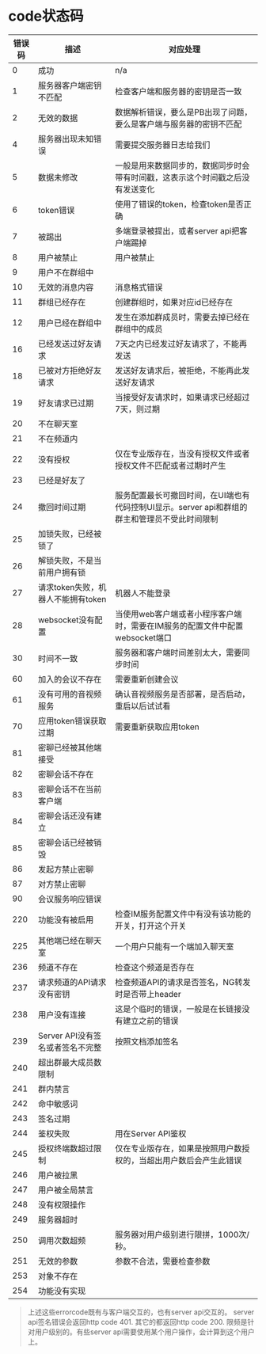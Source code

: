 # code状态码
| 错误码 | 描述 | 对应处理
| ------ | ------ | ------ |
| 0  | 成功   | n/a |
| 1  | 服务器客户端密钥不匹配   | 检查客户端和服务器的密钥是否一致 |
| 2  | 无效的数据   |   数据解析错误，要么是PB出现了问题，要么是客户端与服务器的密钥不匹配 |
| 4  | 服务器出现未知错误   | 需要提交服务器日志给我们 |
| 5  | 数据未修改   | 一般是用来数据同步的，数据同步时会带有时间戳，这表示这个时间戳之后没有发送变化 |
| 6  | token错误   |  使用了错误的token，检查token是否正确 |
| 7  | 被踢出   |  多端登录被提出，或者server api把客户端踢掉 |
| 8  | 用户被禁止   |  用户被禁止 |
| 9  | 用户不在群组中   |  |
| 10  | 无效的消息内容   | 消息格式错误 |
| 11  | 群组已经存在   | 创建群组时，如果对应id已经存在 |
| 12  | 用户已经在群组中   | 发生在添加群成员时，需要去掉已经在群组中的成员 |
| 16  | 已经发送过好友请求   |  7天之内已经发过好友请求了，不能再发送 |
| 18  | 已被对方拒绝好友请求  | 发送好友请求后，被拒绝，不能再此发送好友请求 |
| 19  | 好友请求已过期   | 当接受好友请求时，如果请求已经超过7天，则过期 |
| 20  | 不在聊天室   | |
| 21  | 不在频道内   | |
| 22  | 没有授权   | 仅在专业版存在，当没有授权文件或者授权文件不匹配或者过期时产生 |
| 23  | 已经是好友了   | |
| 24  | 撤回时间过期   | 服务配置最长可撤回时间，在UI端也有代码控制UI显示。server api和群组的群主和管理员不受此时间限制 |
| 25  | 加锁失败，已经被锁了   |  |
| 26  | 解锁失败，不是当前用户拥有锁   |  |
| 27  | 请求token失败，机器人不能拥有token   | 机器人不能登录 |
| 28  | websocket没有配置   | 当使用web客户端或者小程序客户端时，需要在IM服务的配置文件中配置websocket端口 |
| 30  | 时间不一致   | 服务器和客户端时间差别太大，需要同步时间 |
| 60  | 加入的会议不存在   | 需要重新创建会议 |
| 61  | 没有可用的音视频服务   | 确认音视频服务是否部署，是否启动，重启以后试试看 |
| 70  | 应用token错误获取过期   | 需要重新获取应用token |
| 81  | 密聊已经被其他端接受   |  |
| 82  | 密聊会话不存在   |  |
| 83  | 密聊会话不在当前客户端   |  |
| 84  | 密聊会话还没有建立   |  |
| 85  | 密聊会话已经被销毁   |  |
| 86  | 发起方禁止密聊   |  |
| 87  | 对方禁止密聊   |  |
| 90  | 会议服务响应错误   |  |
| 220  | 功能没有被启用   | 检查IM服务配置文件中有没有该功能的开关，打开这个开关 |
| 225  | 其他端已经在聊天室   | 一个用户只能有一个端加入聊天室 |
| 236  | 频道不存在   | 检查这个频道是否存在 |
| 237  | 请求频道的API请求没有密钥 | 检查频道API的请求是否签名，NG转发时是否带上header |
| 238  | 用户没有连接 | 这是个临时的错误，一般是在长链接没有建立之前的错误 |
| 239 | Server API没有签名或者签名不完整 | 按照文档添加签名 |
| 240 | 超出群最大成员数限制 ||
| 241 | 群内禁言 ||
| 242 | 命中敏感词 ||
| 243 | 签名过期 ||
| 244 | 鉴权失败 | 用在Server API鉴权|
| 245 | 授权终端数超过限制 | 仅在专业版存在，如果是按照用户数授权的，当超出用户数后会产生此错误 |
| 246  | 用户被拉黑   | |
| 247  | 用户被全局禁言   | |
| 248  | 没有权限操作   | |
| 249  | 服务器超时   | |
| 250  | 调用次数超频   | 服务器对用户级别进行限拼，1000次/秒。|
| 251  | 无效的参数   | 参数不合法，需要检查参数 |
| 253  | 对象不存在   | |
| 254  | 功能没有实现   | | |
> 上述这些errorcode既有与客户端交互的，也有server api交互的。
> server api签名错误会返回http code 401. 其它的都返回http code 200.
> 限频是针对用户级别的。有些server api需要使用某个用户操作，会计算到这个用户上。
